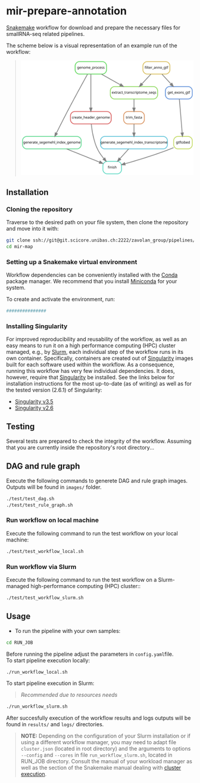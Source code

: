 # mir-prepare-annotation

[Snakemake] workflow for download and prepare the necessary files for smallRNA-seq related pipelines.

The scheme below is a visual representation of an example run of the
workflow:  

> ![workflow_dag](images/rule_graph.svg)

## Installation

### Cloning the repository

Traverse to the desired path on your file system, then clone the repository and
move into it with:

```bash
git clone ssh://git@git.scicore.unibas.ch:2222/zavolan_group/pipelines/mir-prepare-annotation.git
cd mir-map
```
### Setting up a Snakemake virtual environment

Workflow dependencies can be conveniently installed with the [Conda][conda]
package manager. We recommend that you install [Miniconda][miniconda-installation] for your system.

To create and activate the environment, run:

```bash
############### 
```

### Installing Singularity

For improved reproducibility and reusability of the workflow, as well as an
easy means to run it on a high performance computing (HPC) cluster managed,
e.g., by [Slurm][slurm], each individual step of the workflow runs in its own container. 
Specifically, containers are created out of [Singularity][singularity] images
built for each software used within the workflow. As a consequence, running
this workflow has very few individual dependencies. It does, however, require
that [Singularity][singularity] be installed. See the links below for installation
instructions for the most up-to-date (as of writing) as well as for the tested
version (2.6.1) of Singularity:

- [Singularity v3.5](https://sylabs.io/guides/3.5/user-guide/quick_start.html)
- [Singularity v2.6](https://sylabs.io/guides/2.6/user-guide/installation.html)


## Testing
Several tests are prepared to check the integrity of the workflow. 
Assuming that you are currently inside the repository's root directory...
## DAG and rule graph
Execute the following commands to generete DAG and rule graph images. Outputs will be found in `images/` folder. 
```bash
./test/test_dag.sh
./test/test_rule_graph.sh
```
### Run workflow on local machine
Execute the following command to run the test workflow on your local machine:
```bash
./test/test_workflow_local.sh
```

### Run workflow via Slurm
Execute the following command to run the test workflow on a Slurm-managed high-performance computing (HPC) cluster::
```bash
./test/test_workflow_slurm.sh
```

## Usage

* To run the pipeline with your own samples:
```bash
cd RUN_JOB
```
Before running the pipeline adjust the parameters in `config.yaml`file.  
To start pipeline execution locally:
```bash
./run_workflow_local.sh
```
To start pipeline execution in Slurm: 
> *Recommended due to resources needs*

```bash
./run_workflow_slurm.sh
```
After succesfully execution of the workflow results and logs outputs will be found in `results/` and `logs/` directories. 


> **NOTE:** Depending on the configuration of your Slurm installation or if using a different workflow manager, 
> you may need to adapt file `cluster.json` (located in root directory) and the arguments to options `--config` and `--cores` in file
> `run_workflow_slurm.sh`, located in RUN_JOB directory. Consult the manual of your workload manager as well as the section of the
> Snakemake manual dealing with [cluster execution].



[conda]: <https://docs.conda.io/projects/conda/en/latest/index.html>
[cluster execution]: <https://snakemake.readthedocs.io/en/stable/executing/cluster-cloud.html#cluster-execution>
[miniconda-installation]: <https://docs.conda.io/en/latest/miniconda.html>
[rule-graph]: images/rule_graph.svg
[snakemake]: <https://snakemake.readthedocs.io/en/stable/>
[singularity]: <https://sylabs.io/singularity/>
[slurm]: <https://slurm.schedmd.com/documentation.html>



[Snakemake]: <https://snakemake.readthedocs.io/en/stable/>
[Singularity]: <https://sylabs.io/singularity/>
[Miniconda]: <https://docs.conda.io/en/latest/miniconda.html>
[cluster execution]: <https://snakemake.readthedocs.io/en/stable/executing/cluster-cloud.html#cluster-execution>
[Slurm]: <https://slurm.schedmd.com/documentation.html>

